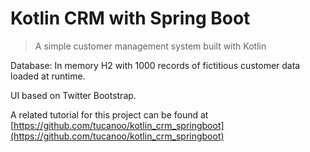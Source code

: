 # Kotlin CRM with Spring Boot  

> A simple customer management system built with Kotlin 
    
Database: In memory H2 with 1000 records of fictitious customer data loaded at runtime.  
  
UI based on Twitter Bootstrap.  
  
A related tutorial for this project can be found at [https://github.com/tucanoo/kotlin_crm_springboot](https://github.com/tucanoo/kotlin_crm_springboot)